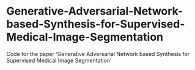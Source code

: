 # Generative-Adversarial-Network-based-Synthesis-for-Supervised-Medical-Image-Segmentation
Code for the paper 'Generative Adversarial Network based Synthesis for Supervised Medical Image Segmentation'
